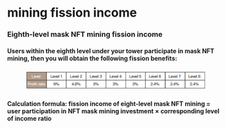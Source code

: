# mining fission income

### Eighth-level mask NFT mining fission income



#### Users within the eighth level under your tower participate in mask NFT mining, then you will obtain the following fission benefits:

<figure><img src="../.gitbook/assets/image (5).png" alt=""><figcaption></figcaption></figure>

#### Calculation formula: fission income of eight-level mask NFT mining = user participation in NFT mask mining investment × corresponding level of income ratio
